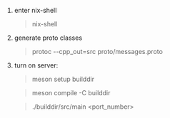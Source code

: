 1) enter nix-shell
    > nix-shell
2) generate proto classes
    > protoc --cpp_out=src proto/messages.proto
3) turn on server:
    > meson setup builddir
    
    > meson compile -C builddir
    
    > ./builddir/src/main <port_number>
